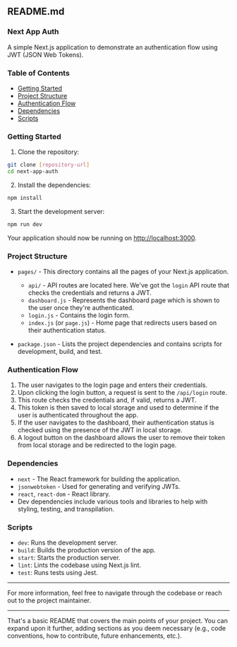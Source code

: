 
## README.md

### Next App Auth

A simple Next.js application to demonstrate an authentication flow using JWT (JSON Web Tokens).

### Table of Contents

- [Getting Started](#getting-started)
- [Project Structure](#project-structure)
- [Authentication Flow](#authentication-flow)
- [Dependencies](#dependencies)
- [Scripts](#scripts)

### Getting Started

1. Clone the repository:

```bash
git clone [repository-url]
cd next-app-auth
```

2. Install the dependencies:

```bash
npm install
```

3. Start the development server:

```bash
npm run dev
```

Your application should now be running on [http://localhost:3000](http://localhost:3000).

### Project Structure

- `pages/` - This directory contains all the pages of your Next.js application.
  - `api/` - API routes are located here. We've got the `login` API route that checks the credentials and returns a JWT.
  - `dashboard.js` - Represents the dashboard page which is shown to the user once they're authenticated.
  - `login.js` - Contains the login form.
  - `index.js` (or `page.js`) - Home page that redirects users based on their authentication status.

- `package.json` - Lists the project dependencies and contains scripts for development, build, and test.

### Authentication Flow

1. The user navigates to the login page and enters their credentials.
2. Upon clicking the login button, a request is sent to the `/api/login` route.
3. This route checks the credentials and, if valid, returns a JWT.
4. This token is then saved to local storage and used to determine if the user is authenticated throughout the app.
5. If the user navigates to the dashboard, their authentication status is checked using the presence of the JWT in local storage.
6. A logout button on the dashboard allows the user to remove their token from local storage and be redirected to the login page.

### Dependencies

- `next` - The React framework for building the application.
- `jsonwebtoken` - Used for generating and verifying JWTs.
- `react`, `react-dom` - React library.
- Dev dependencies include various tools and libraries to help with styling, testing, and transpilation.

### Scripts

- `dev`: Runs the development server.
- `build`: Builds the production version of the app.
- `start`: Starts the production server.
- `lint`: Lints the codebase using Next.js lint.
- `test`: Runs tests using Jest.

---

For more information, feel free to navigate through the codebase or reach out to the project maintainer.

---

That's a basic README that covers the main points of your project. You can expand upon it further, adding sections as you deem necessary (e.g., code conventions, how to contribute, future enhancements, etc.).